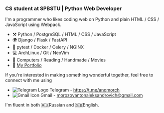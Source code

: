 ### CS student at SPBSTU | Python Web Developer

I'm a programmer who likes coding web on Python and plain HTML / CSS / JavaScript using Webpack. 

- :hammer_and_pick:  Python / PostgreSQL / HTML / CSS / JavaScript
- :earth_africa: Django / Flask / FastAPI
- :triangular_ruler: pytest / Docker / Celery / NGINX
- :computer: ArchLinux / Git / NeoVim
- :tennis: Computers / Reading / Handmade / Movies 
- :green_book: [My Portfolio](https://anomorch.vercel.app/)

If you're interested in making something wonderful together, feel free to connect with me using
- ![Telegram Logo](https://icons.iconarchive.com/icons/froyoshark/enkel/16/Telegram-icon.png) Telegram - https://t.me/anomorch
- ![Gmail Icon](https://icons.iconarchive.com/icons/marcus-roberto/google-play/16/Gmail-icon.png) Gmail - morozovantonaleksandrovich@gmail.com

I'm fluent in both :ru:Russian and :gb:English.
